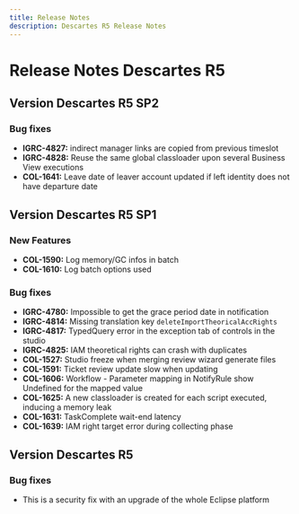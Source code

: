 ```yaml
---
title: Release Notes
description: Descartes R5 Release Notes
---
```


# Release Notes Descartes R5

## Version Descartes R5 SP2

### Bug fixes

- **IGRC-4827:** indirect manager links are copied from previous timeslot
- **IGRC-4828:** Reuse the same global classloader upon several Business View executions
- **COL-1641:** Leave date of leaver account updated if left identity does not have departure date

## Version Descartes R5 SP1

### New Features

- **COL-1590:** Log memory/GC infos in batch
- **COL-1610:** Log batch options used

### Bug fixes

- **IGRC-4780:** Impossible to get the grace period date in notification
- **IGRC-4814:** Missing translation key `deleteImportTheoricalAccRights`
- **IGRC-4817:** TypedQuery error in the exception tab of controls in the studio
- **IGRC-4825:** IAM theoretical rights can crash with duplicates
- **COL-1527:** Studio freeze when merging review wizard generate files
- **COL-1591:** Ticket review update slow when updating
- **COL-1606:** Workflow - Parameter mapping in NotifyRule show Undefined for the mapped value
- **COL-1625:** A new classloader is created for each script executed, inducing a memory leak
- **COL-1631:** TaskComplete wait-end latency
- **COL-1639:** IAM right target error during collecting phase

## Version Descartes R5

### Bug fixes

- This is a security fix with an upgrade of the whole Eclipse platform
